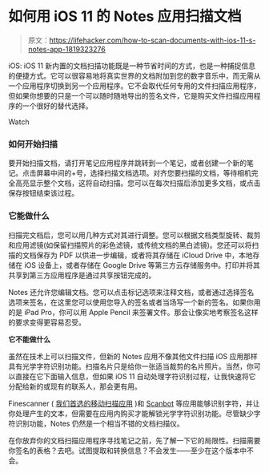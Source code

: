 # 如何用 iOS 11 的 Notes 应用扫描文档

> 原文：<https://lifehacker.com/how-to-scan-documents-with-ios-11-s-notes-app-1819323276>

iOS: iOS 11 新内置的文档扫描功能既是一种节省时间的方式，也是一种捕捉信息的便捷方式。它可以很容易地将真实世界的文档附加到您的数字音乐中，而无需从一个应用程序切换到另一个应用程序。它不会取代任何专用的文件扫描应用程序，但如果你想要的只是一个可以随时随地导出的签名文件，它是购买文件扫描应用程序的一个很好的替代选择。

Watch

### **如何开始扫描**

要开始扫描文档，请打开笔记应用程序并跳转到一个笔记，或者创建一个新的笔记。点击屏幕中间的+号，选择扫描文档选项。对齐您要扫描的文档，等待相机完全高亮显示整个文档，这将自动扫描。您可以在每次扫描后添加更多文档，或点击保存按钮结束该过程。

### **它能做什么**

扫描完文档后，您可以用几种方式对其进行调整。您可以根据文档类型旋转、裁剪和应用滤镜(如保留扫描照片的彩色滤镜，或传统文档的黑白滤镜)。您还可以将扫描的文档保存为 PDF 以供进一步编辑，或者将其存储在 iCloud Drive 中，本地存储在 iOS 设备上，或者存储在 Google Drive 等第三方云存储服务中。打印并将其共享到第三方应用程序是通过共享按钮完成的。

Notes 还允许您编辑文档。您可以点击标记选项来注释文档，或者通过选择签名选项来签名，在这里您可以使用您导入的签名或者当场写一个新的签名。如果你用的是 iPad Pro，你可以用 Apple Pencil 来签署文件。那会让像实地考察签名这样的要求变得更容易忍受。

**它不能做什么**

虽然在技术上可以扫描文件，但新的 Notes 应用不像其他文件扫描 iOS 应用那样具有光学字符识别功能。扫描名片只是给你一张适当裁剪的名片照片。当然，你可以直接在它下面输入信息，但如果 iOS 11 自动处理字符识别过程，让我快速将它分配给新的或现有的联系人，那会更有用。

Finescanner ( [我们首选的移动扫描应用](https://lifehacker.com/five-best-mobile-document-scanning-apps-1691417781) )和 [Scanbot](https://lifehacker.com/scanbot-scans-and-uploads-multipage-pdfs-directly-to-th-1564613659) 等应用能够识别字符，并让你处理产生的文本，但需要在应用内购买才能解锁光学字符识别功能。尽管缺少字符识别功能，Notes 仍然是一个相当不错的文档扫描仪。

在你放弃你的文档扫描应用程序寻找笔记之前，先了解一下它的局限性。扫描需要你签名的表格？去吧。试图提取和转换信息？不会发生——至少在这个版本中不会。
